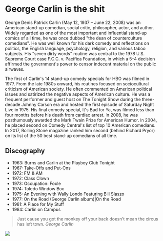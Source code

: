 # George Carlin is the shit

George Denis Patrick Carlin (May 12, 1937 – June 22, 2008) was an American stand-up comedian, social critic, philosopher, actor, and author. Widely regarded as one of the most important and influential stand-up comics of all time, he was once dubbed "the dean of counterculture comedians". He was well known for his dark comedy and reflections on politics, the English language, psychology, religion, and various taboo subjects. His "seven dirty words" routine was central to the 1978 U.S. Supreme Court case F.C.C. v. Pacifica Foundation, in which a 5–4 decision affirmed the government's power to censor indecent material on the public airwaves.

The first of Carlin's 14 stand-up comedy specials for HBO was filmed in 1977. From the late 1980s onward, his routines focused on sociocultural criticism of American society. He often commented on American political issues and satirized the negative aspects of American culture. He was a frequent performer and guest host on The Tonight Show during the three-decade Johnny Carson era and hosted the first episode of Saturday Night Live in 1975. His final comedy special, It's Bad for Ya, was filmed less than four months before his death from cardiac arrest. In 2008, he was posthumously awarded the Mark Twain Prize for American Humor. In 2004, he placed second on Comedy Central's list of top 10 American comedians. In 2017, Rolling Stone magazine ranked him second (behind Richard Pryor) on its list of the 50 best stand-up comedians of all time.

## Discography

* 1963: Burns and Carlin at the Playboy Club Tonight
* 1967: Take-Offs and Put-Ons
* 1972: FM & AM
* 1972: Class Clown
* 1973: Occupation: Foole
* 1974: Toledo Window Box
* 1975: An Evening with Wally Londo Featuring Bill Slaszo
* 1977: On the Road (George Carlin album)|On the Road
* 1981: A Place for My Stuff
* 1984: Carlin on Campus

> Just cause you got the monkey off your back doesn't mean the circus has left town. *George Carlin*

<img src="https://en.wikipedia.org/wiki/File:George_Carlin_1975_(Little_David_Records)_Publicity.jpg"/>
